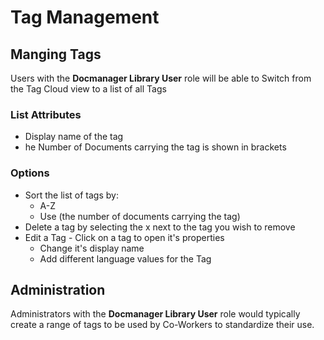 # Tag Management

## Manging Tags
Users with the **Docmanager Library User** role will be able to Switch from the Tag Cloud view to a list of all Tags

### List Attributes

- Display name of the tag
- he Number of Documents carrying the tag is shown in brackets

### Options

- Sort the list of tags by:
    - A-Z
    - Use (the number of documents carrying the tag)
- Delete a tag by selecting the x next to the tag you wish to remove
- Edit a Tag - Click on a tag to open it's properties
    - Change it's display name
    - Add different language values for the Tag

## Administration
Administrators with the **Docmanager Library User** role would typically create a range of tags to be used by Co-Workers to standardize their use.